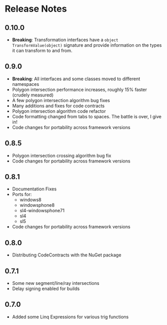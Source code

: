 Release Notes
=============

## 0.10.0

- **Breaking**: Transformation interfaces have a `object TransformValue(object)` signature and provide information on the types it can transform to and from.


## 0.9.0

- **Breaking**: All interfaces and some classes moved to different namespaces
- Polygon intersection performance increases, roughly 15% faster (crudely measured)
- A few polygon intersection algorithm bug fixes
- Many additions and fixes for code contracts
- Polygon intersection algorithm code refactor
- Code formatting changed from tabs to spaces. The battle is over, I give in!
- Code changes for portability across framework versions

## 0.8.5

- Polygon intersection crossing algorithm bug fix
- Code changes for portability across framework versions

## 0.8.1

- Documentation Fixes
- Ports for:
	- windows8
	- windowsphone8
	- sl4-windowsphone71
	- sl4
	- sl5
- Code changes for portability across framework versions

## 0.8.0

- Distributing CodeContracts with the NuGet package

## 0.7.1

- Some new segment/line/ray intersections
- Delay signing enabled for builds

## 0.7.0

- Added some Linq Expressions for various trig functions